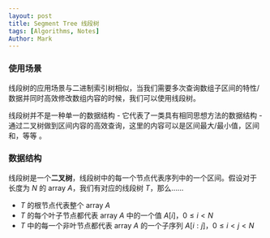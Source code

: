 ```yaml
---
layout: post
title: Segment Tree 线段树
tags: [Algorithms, Notes]
Author: Mark
---
```


### 使用场景

线段树的应用场景与二进制索引树相似，当我们需要多次查询数组子区间的特性/数据并同时高效修改数组内容的时候，我们可以使用线段树。

线段树并不是一种单一的数据结构 - 它代表了一类具有相同思想方法的数据结构 - 通过二叉树做到区间内容的高效查询，这里的内容可以是区间最大/最小值，区间和，等等 。

### 数据结构

线段树是一个**二叉树**，线段树中的每一个节点代表序列中的一个区间。假设对于 长度为 $N$ 的 array $A$，我们有对应的线段树 $T$，那么……

* $T$ 的根节点代表整个 array $A$
* $T$ 的每个叶子节点都代表 array $A$ 中的一个值 $A[i]$，$0\leq i\lt N$
* $T$ 中的每一个非叶节点都代表 array $A$ 的一个子序列 $A[i:j]$，$0\leq i\lt j \lt N$

